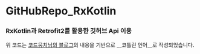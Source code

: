 GitHubRepo_RxKotlin
=============

### RxKotlin과 Retrofit2를 활용한 깃허브 Api 이용

위 코드는 [코드뭉치님의 블로그](https://poqw.github.io/RxJava2_3/)의 내용을 기반으로 __코틀린 언어__로 작성되었습니다.
